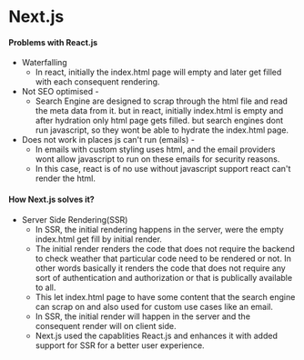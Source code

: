 # Next.js

#### Problems with React.js
- Waterfalling 
    - In react, initially the index.html page will empty and later get filled with each consequent rendering.
- Not SEO optimised - 
    - Search Engine are designed to scrap through the html file and read the meta data from it. but in react, initially index.html is empty and after hydration only html page gets filled. but search engines dont run javascript, so they wont be able to hydrate the index.html page.
- Does not work in places js can't run (emails) -
    - In emails with custom styling uses html, and the email providers wont allow javascript to run on these emails for security reasons.
    - In this case, react is of no use without javascript support react can't render the html.   

#### How Next.js solves it?
- Server Side Rendering(SSR)
    - In SSR, the initial rendering happens in the server, were the empty index.html get fill by initial render.
    - The initial render renders the code that does not require the backend to check weather that particular code need to be rendered or not. In other words basically it renders the code that does not require any sort of authentication and authorization or that is publically available to all.
    - This let index.html page to have some content that the search engine can scrap on and also used for custom use cases like an email.
    - In SSR, the initial render will happen in the server and the consequent render will on client side.
    - Next.js used the capablities React.js and enhances it with added support for SSR for a better user experience.
    